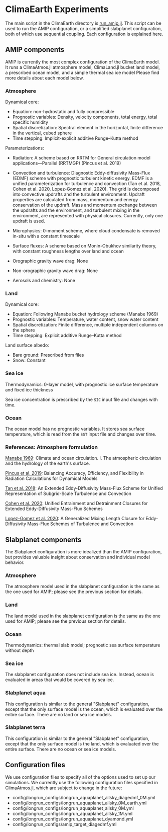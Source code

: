 # ClimaEarth Experiments

The main script in the ClimaEarth directory is [run_amip.jl](run_amip.jl). This script can be used to run the AMIP configuration, or a simplified slabplanet configuration, both of which use sequential coupling. Each configuration is explained here.

## AMIP components
AMIP is currently the most complex configuration of the ClimaEarth model.
It runs a ClimaAtmos.jl atmosphere model, ClimaLand.jl bucket land model,
a prescribed ocean model, and a simple thermal sea ice model
Please find more details about each model below.

### Atmosphere
Dynamical core:
- Equation: non-hydrostatic and fully compressible
- Prognostic variables: Density, velocity components, total energy, total specific humidity
- Spatial discretization: Spectral element in the horizontal, finite difference in the vertical, cubed sphere
- Time stepping: Implicit-explicit additive Runge–Kutta method

Parameterizations:

- Radiation: A scheme based on RRTM for General circulation model applications—Parallel (RRTMGP) (Pincus et al. 2019)

- Convection and turbulence: Diagnostic Eddy-diffusivity Mass-Flux (EDMF) scheme with prognostic turbulent kinetic energy.
EDMF is a unified parameterization for turbulence and convection (Tan et al. 2018, Cohen et al. 2020, Lopez-Gomez et al. 2020). The grid is decomposed into convective updrafts and the turbulent environment.
Updraft properties are calculated from mass, momentum and energy conservation of the updraft.
Mass and momentum exchange between the updrafts and the environment, and
turbulent mixing in the environment, are represented with physical closures. Currently, only one updraft is used.

- Microphysics: 0-moment scheme, where cloud condensate is removed in-situ with a constant timescale

- Surface fluxes: A scheme based on Monin-Obukhov similarity theory, with constant roughness lengths over land and ocean

- Orographic gravity wave drag: None

- Non-orographic gravity wave drag: None

- Aerosols and chemistry: None

### Land
Dynamical core:
- Equation: Following Manabe bucket hydrology scheme (Manabe 1969)
- Prognostic variables: Temperature, water content, snow water content
- Spatial discretization: Finite difference, multiple independent columns on the sphere
- Time stepping: Explicit additive Runge–Kutta method

Land surface albedo:
- Bare ground: Prescribed from files
- Snow: Constant

### Sea ice
Thermodynamics: 0-layer model, with prognostic ice surface temperature and fixed ice thickness

Sea ice concentration is prescribed by the `SIC` input file and changes with time.

### Ocean
The ocean model has no prognostic variables. It stores sea surface temperature, which is
read from the `SST` input file and changes over time.

### References: Atmosphere formulation

[Manabe 1969](https://journals.ametsoc.org/view/journals/mwre/97/11/1520-0493_1969_097_0739_catoc_2_3_co_2.xml): Climate and ocean circulation. I. The atmospheric circulation and the hydrology of the earth's surface.

[Pincus et al. 2019](https://agupubs.onlinelibrary.wiley.com/doi/10.1029/2019MS001621): Balancing Accuracy, Efficiency, and Flexibility in Radiation Calculations for Dynamical Models

[Tan et al. 2018](https://agupubs.onlinelibrary.wiley.com/doi/full/10.1002/2017MS001162): An Extended Eddy-Diffusivity Mass-Flux Scheme for Unified Representation of Subgrid-Scale Turbulence and Convection

[Cohen et al. 2020](https://agupubs.onlinelibrary.wiley.com/doi/full/10.1029/2020MS002162): Unified Entrainment and Detrainment Closures for Extended Eddy-Diffusivity Mass-Flux Schemes

[Lopez-Gomez et al. 2020](https://agupubs.onlinelibrary.wiley.com/doi/full/10.1029/2020MS002161): A Generalized Mixing Length Closure for Eddy-Diffusivity Mass-Flux Schemes of Turbulence and Convection

## Slabplanet components
The Slabplanet configuration is more idealized than the AMIP configuration, but provides valuable insight about conservation and individual model behavior.

### Atmosphere
The atmosphere model used in the slabplanet configuration is the same as the one used for AMIP;
please see the previous section for details.

### Land
The land model used in the slabplanet configuration is the same as the one used for AMIP;
please see the previous section for details.

### Ocean
Thermodynamics: thermal slab model; prognostic sea surface temperature without depth

### Sea ice
The slabplanet configuration does not include sea ice. Instead, ocean is evaluated in areas
that would be covered by sea ice.

### Slabplanet aqua
This configuration is similar to the general "Slabplanet" configuration, except that the
only surface model is the ocean, which is evaluated over the entire surface. There are no land or sea ice models.

### Slabplanet terra
This configuration is similar to the general "Slabplanet" configuration, except that the
only surface model is the land, which is evaluated over the entire surface. There are no ocean or sea ice models.

## Configuration files
We use configuration files to specify all of the options used to set up our simulations.
We currently use the following configuration files specified in ClimaAtmos.jl, which
are subject to change in the future:
- config/longrun_configs/longrun_aquaplanet_allsky_diagedmf_0M.yml
- config/longrun_configs/longrun_aquaplanet_allsky_0M_earth.yml
- config/longrun_configs/longrun_aquaplanet_allsky_0M.yml
- config/longrun_configs/longrun_aquaplanet_allsky_1M.yml
- config/longrun_configs/longrun_aquaplanet_dyamond.yml
- config/longrun_configs/amip_target_diagedmf.yml
